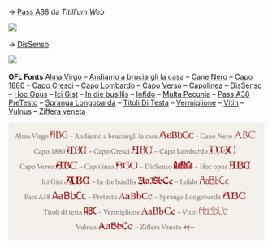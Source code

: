 → <a href="https://github.com/m-casanova/Pass-A38">Pass A38</a> da _Titillium Web_

![](https://m-casanova.github.io/Pass-A38/images/Pass_A38.jpg)

→ <a href="https://github.com/m-casanova/DisSenso">DisSenso</a>

![](https://m-casanova.github.io/DisSenso/dissenso.jpg)

__OFL Fonts__ <a href="https://github.com/m-casanova/AlmaVirgo">Alma Virgo</a>
– <a href="https://github.com/m-casanova/AndiamoABruciargliLaCasa">Andiamo a bruciargli la casa</a>
– <a href="https://github.com/m-casanova/CaneNero">Cane Nero</a>
– <a href="https://github.com/m-casanova/Capo1880">Capo 1880</a>
– <a href="https://github.com/m-casanova/CapoCresci">Capo Cresci</a>
– <a href="https://github.com/m-casanova/CapoLombardo">Capo Lombardo</a>
– <a href="https://github.com/m-casanova/CapoVerso">Capo Verso</a>
– <a href="https://github.com/m-casanova/Capolinea">Capolinea</a>
– <a href="https://github.com/m-casanova/DisSenso">DisSenso</a>
– <a href="https://github.com/m-casanova/HocOpus">Hoc Opus</a>
– <a href="https://github.com/m-casanova/IciGist">Ici Gist</a>
– <a href="https://github.com/m-casanova/In-die-busillis">In die busillis</a>
– <a href="https://github.com/m-casanova/Infido">Infido</a>
– <a href="https://github.com/m-casanova/MultaPecunia">Multa Pecunia</a>
– <a href="https://github.com/m-casanova/Pass-A38">Pass A38</a>
– <a href="https://github.com/m-casanova/PreTesto">PreTesto</a>
– <a href="https://github.com/m-casanova/SprangaLongobarda">Spranga Longobarda</a>
– <a href="https://github.com/m-casanova/titoliDiTesta">Titoli Di Testa</a>
– <a href="https://github.com/m-casanova/Vermiglione">Vermiglione</a>
– <a href="https://github.com/m-casanova/Vitin">Vitin</a>
– <a href="https://github.com/m-casanova/Vulnus">Vulnus</a>
– <a href="https://github.com/m-casanova/Ziffera-veneta">Ziffera veneta</a>

![](font_vari.jpg)

